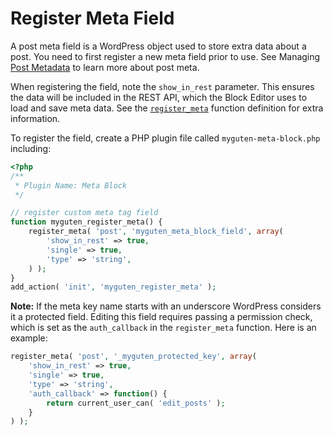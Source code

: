 # Register Meta Field

A post meta field is a WordPress object used to store extra data about a post. You need to first register a new meta field prior to use. See Managing [Post Metadata](https://developer.wordpress.org/plugins/metadata/managing-post-metadata/) to learn more about post meta.

When registering the field, note the `show_in_rest` parameter. This ensures the data will be included in the REST API, which the Block Editor uses to load and save meta data. See the [`register_meta`](https://developer.wordpress.org/reference/functions/register_meta/) function definition for extra information.

To register the field, create a PHP plugin file called `myguten-meta-block.php` including:

```php
<?php
/**
 * Plugin Name: Meta Block
 */

// register custom meta tag field
function myguten_register_meta() {
	register_meta( 'post', 'myguten_meta_block_field', array(
		'show_in_rest' => true,
		'single' => true,
		'type' => 'string',
	) );
}
add_action( 'init', 'myguten_register_meta' );
```

**Note:** If the meta key name starts with an underscore WordPress considers it a protected field. Editing this field requires passing a permission check, which is set as the `auth_callback` in the `register_meta` function. Here is an example:

```php
register_meta( 'post', '_myguten_protected_key', array(
	'show_in_rest' => true,
	'single' => true,
	'type' => 'string',
	'auth_callback' => function() {
		return current_user_can( 'edit_posts' );
	}
) );
```
